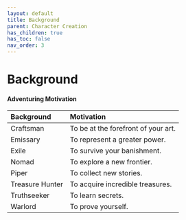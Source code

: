 ```yaml
---
layout: default
title: Background
parent: Character Creation
has_children: true
has_toc: false
nav_order: 3
---
```


# Background

#### Adventuring Motivation

<!-- Backgrounds reflect an adventurer's motivations. They describe why someone would embark on the dangerous and ill-advised career of dungeon diving. -->

| Background      | Motivation                          |
| :-------------- | :---------------------------------- |
| Craftsman       | To be at the forefront of your art. |
| Emissary        | To represent a greater power.       |
| Exile           | To survive your banishment.         |
| Nomad           | To explore a new frontier.          |
| Piper           | To collect new stories.             |
| Treasure Hunter | To acquire incredible treasures.    |
| Truthseeker     | To learn secrets.                   |
| Warlord         | To prove yourself.                  |

<!-- #### Benefits

Backgrounds provide a mix of [skill](../../more/skills), [tool](../../more/tools), and [language](../../more/languages/index) proficiencies. They also offer a special feat-like ability, such as access to a specific cantrip. These can interact with class and race in interesting ways, providing simple illusion magic to rogues or enhancing a fighter's ability to detect danger. -->


